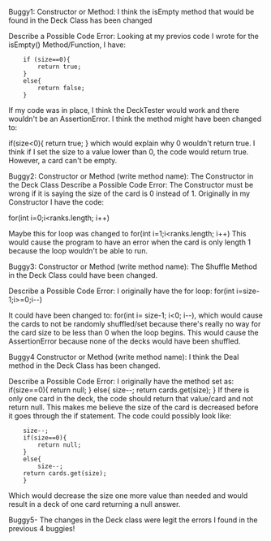 Buggy1:
Constructor or Method: I think the isEmpty method that would be found in the Deck Class has been changed

Describe a Possible Code Error:
Looking at my previos code I wrote for the isEmpty() Method/Function, I have: 

        if (size==0){
            return true; 
        }
        else{
            return false; 
        }

 If my code was in place, I think the DeckTester would work and there wouldn't be an AssertionError. I think the method might have been changed to:

 if(size<0){
     return true; 
 }
 which would explain why 0 wouldn't return true. I think if I set the size to a value lower than 0, the code would return true. However, a card can't be empty.  

Buggy2: 
Constructor or Method (write method name): The Constructor in the Deck Class 
Describe a Possible Code Error: 
The Constructor must be wrong if it is saying the size of the card is 0 instead of 1. Originally in my Constructor I have the code: 

 for(int i=0;i<ranks.length; i++)

 Maybe this for loop was changed to 
for(int i=1;i<ranks.length; i++)
This would cause the program to have an error when the card is only length 1 because the loop wouldn't be able to run. 

Buggy3:
Constructor or Method (write method name): 
The Shuffle Method in the Deck Class could have been changed. 

Describe a Possible Code Error: 
I originally have the for loop:
for(int i=size-1;i>=0;i--)

It could have been changed to:
for(int i= size-1; i<0; i--), 
which would cause the cards to not be randomly shuffled/set because there's really no way for the card size to be less than 0 when the loop begins. This would cause the AssertionError because none of the decks would have been shuffled. 

Buggy4
Constructor or Method (write method name):
I think the Deal method in the Deck Class has been changed. 

Describe a Possible Code Error: 
I originally have the method set as: 
        if(size==0){
            return null; 
        }
        else{
            size--; 
        return cards.get(size); 
        }
If there is only one card in the deck, the code should return that value/card and not return null. This makes me believe the size of the card is decreased before it goes through the if statement. The code could possibly look like: 

        size--; 
        if(size==0){
            return null; 
        }
        else{
            size--; 
        return cards.get(size); 
        }

Which would decrease the size one more value than needed and would result in a deck of one card returning a null answer. 

Buggy5- 
The changes in the Deck class were legit the errors I found in the previous 4 buggies! 
